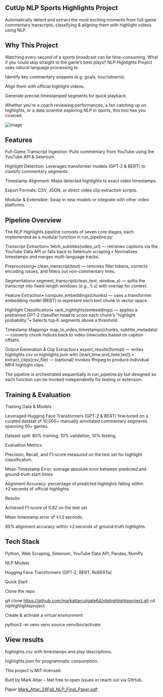 ## CutUp NLP Sports Highlights Project 

Automatically detect and extract the most exciting moments from full-game commentary transcripts, classifying & aligning them with highlight videos using NLP.

## Why This Project

Watching every second of a sports broadcast can be time-consuming. What if you could skip straight to the game’s best plays? NLP Highlights Project uses natural language processing to:

Identify key commentary snippets (e.g. goals, touchdowns).

Align them with official highlight videos.

Generate precise timestamped segments for quick playback.

Whether you’re a coach reviewing performances, a fan catching up on highlights, or a data scientist exploring NLP in sports, this tool has you covered.


![image](https://github.com/user-attachments/assets/d2d85c28-9461-416f-8e05-388556e0e1da)



## Features

Full-Game Transcript Ingestion: Pulls commentary from YouTube using the YouTube API & Selenium.

Highlight Detection: Leverages transformer models (GPT‑2 & BERT) to classify commentary segments.

Timestamp Alignment: Maps detected highlights to exact video timestamps.

Export Formats: CSV, JSON, or direct video clip extraction scripts.

Modular & Extensible: Swap in new models or integrate with other video platforms.

## Pipeline Overview

The NLP Highlights pipeline consists of seven core stages, each implemented as a modular function in run_pipeline.py:

Transcript Extraction• fetch_subtitles(video_url) — retrieves captions via the YouTube Data API or falls back to Selenium scraping.• Normalizes timestamps and merges multi-language tracks.

Preprocessing• clean_transcript(text) — removes filler tokens, corrects encoding issues, and filters out non-commentary lines.

Segmentation• segment_transcript(clean_text, window_s) — splits the transcript into fixed-length windows (e.g., 5 s) with overlap for context.

Feature Extraction• compute_embeddings(chunks) — uses a transformer embedding model (BERT) to represent each text chunk in vector space.

Highlight Classification• rank_highlights(embeddings) — applies a pretrained GPT‑2 classifier head to score each chunk’s “highlight probability.”• Selects top‑K segments above a threshold.

Timestamp Mapping• map_to_video_timestamps(chunks, subtitle_metadata) — converts chunk indices back to video timecodes based on caption offsets.

Output Generation & Clip Extraction• export_results(format) — writes highlights.csv or highlights.json with {start_time,end_time,text}.• extract_clips(csv_file) — (optional) invokes ffmpeg to produce individual MP4 highlight clips.

The pipeline is orchestrated sequentially in run_pipeline.py but designed so each function can be invoked independently for testing or extension.

## Training & Evaluation

Training Data & Models

Leveraged Hugging Face Transformers (GPT‑2 & BERT) fine‑tuned on a curated dataset of 10,000+ manually annotated commentary segments spanning 50+ games.

Dataset split: 80% training, 10% validation, 10% testing.

Evaluation Metrics

Precision, Recall, and F1‑score measured on the test set for highlight classification.

Mean Timestamp Error: average absolute error between predicted and ground‑truth start times.

Alignment Accuracy: percentage of predicted highlights falling within ±2 seconds of official highlights.

Results

Achieved F1‑score of 0.82 on the test set.

Mean timestamp error of ±1.2 seconds.

85% alignment accuracy within ±2 seconds of ground‑truth highlights.

## Tech Stack

Python, Web Scraping, Selenium, YouTube Data API, Pandas, NumPy

NLP Models

Hugging Face Transformers (GPT‑2, BERT, RoBERTa)

Quick Start

Clone the repo

git clone https://github.com/markattarcolgate64/nlphighlightsproject.git
cd nlphighlightsproject

Create & activate a virtual environment

python3 -m venv venv
source venv/bin/activate

## View results

highlights.csv with timestamps and play descriptions.

highlights.json for programmatic consumption.



This project is MIT‑licensed.

Built by Mark Attar – feel free to open issues or reach out via GitHub.

Paper
[Mark_Attar_24Fall_NLP_Final_Paper.pdf](https://github.com/user-attachments/files/19790216/Mark_Attar_24Fall_NLP_Final_Paper.pdf)
